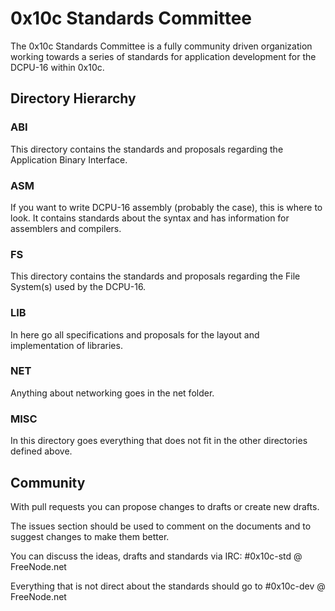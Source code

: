 # 0x10c Standards Committee #

The 0x10c Standards Committee is a fully community driven organization working towards a series of standards for application development for the DCPU-16 within 0x10c.

## Directory Hierarchy ##

### ABI ###
This directory contains the standards and proposals regarding the Application Binary Interface.

### ASM ###
If you want to write DCPU-16 assembly (probably the case), this is where to look. It contains standards about the syntax and has information for assemblers and compilers.

### FS ###
This directory contains the standards and proposals regarding the File System(s) used by the DCPU-16.

### LIB ###
In here go all specifications and proposals for the layout and implementation of libraries.

### NET ###
Anything about networking goes in the net folder.

### MISC ###
In this directory goes everything that does not fit in the other directories defined above.

## Community ##

With pull requests you can propose changes to drafts or create new drafts.

The issues section should be used to comment on the documents and to suggest changes to make them better.

You can discuss the ideas, drafts and standards via IRC:
#0x10c-std @ FreeNode.net

Everything that is not direct about the standards should go to
#0x10c-dev @ FreeNode.net
